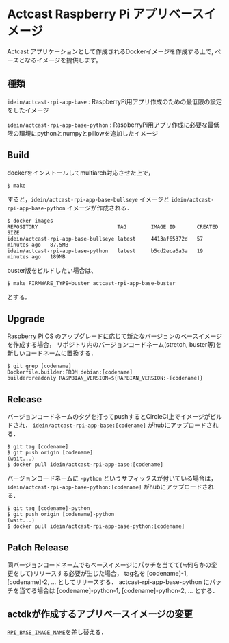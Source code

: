 # Actcast Raspberry Pi アプリベースイメージ

Actcast アプリケーションとして作成されるDockerイメージを作成する上で, ベースとなるイメージを提供します。

## 種類

`idein/actcast-rpi-app-base`
: RaspberryPi用アプリ作成のための最低限の設定をしたイメージ

`idein/actcast-rpi-app-base-python`
: RaspberryPi用アプリ作成に必要な最低限の環境にpythonとnumpyとpillowを追加したイメージ

## Build

dockerをインストールしてmultiarch対応させた上で，

```console
$ make
```

すると，`idein/actcast-rpi-app-base-bullseye` イメージと `idein/actcast-rpi-app-base-python` イメージが作成される．

```console
$ docker images
REPOSITORY                          TAG        IMAGE ID       CREATED          SIZE
idein/actcast-rpi-app-base-bullseye latest     4413af65372d   57 minutes ago   87.5MB
idein/actcast-rpi-app-base-python   latest     b5cd2eca6a3a   19 minutes ago   189MB
```

buster版をビルドしたい場合は、

```console
$ make FIRMWARE_TYPE=buster actcast-rpi-app-base-buster
```

とする。


## Upgrade

Raspberry Pi OS のアップグレードに応じて新たなバージョンのベースイメージを作成する場合，
リポジトリ内のバージョンコードネーム(stretch, buster等)を新しいコードネームに置換する．

```console
$ git grep [codename]
Dockerfile.builder:FROM debian:[codename]
builder:readonly RASPBIAN_VERSION=${RAPBIAN_VERSION:-[codename]}
```

## Release

バージョンコードネームのタグを打ってpushするとCircleCI上でイメージがビルドされ，
`idein/actcast-rpi-app-base:[codename]` がhubにアップロードされる．

```console
$ git tag [codename]
$ git push origin [codename]
(wait...)
$ docker pull idein/actcast-rpi-app-base:[codename]
```

バージョンコードネームに `-python` というサフィックスが付いている場合は，
`idein/actcast-rpi-app-base-python:[codename]` がhubにアップロードされる．

```console
$ git tag [codename]-python
$ git push origin [codename]-python
(wait...)
$ docker pull idein/actcast-rpi-app-base-python:[codename]
```

## Patch Release

同バージョンコードネームでもベースイメージにパッチを当てて(≒何らかの変更をして)リリースする必要が生じた場合，
tag名を [codename]-1, [codename]-2, … としてリリースする．
actcast-rpi-app-base-python にパッチを当てる場合は [codename]-python-1, [codename]-python-2, … とする．


## actdkが作成するアプリベースイメージの変更

[`RPI_BASE_IMAGE_NAME`](https://github.com/Idein/actdk-package/blob/bc2b38c9ee6e46a95e86637cfb05894878bd7666/actdk/src/target_type.rs#L5)を差し替える．
